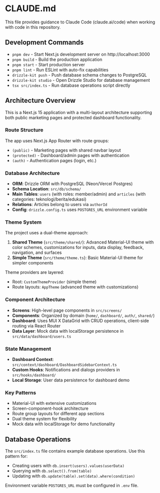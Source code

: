 # CLAUDE.md

This file provides guidance to Claude Code (claude.ai/code) when working with code in this repository.

## Development Commands

- `pnpm dev` - Start Next.js development server on http://localhost:3000
- `pnpm build` - Build the production application
- `pnpm start` - Start production server
- `pnpm lint` - Run ESLint with auto-fix capabilities
- `drizzle-kit push` - Push database schema changes to PostgreSQL
- `drizzle-kit studio` - Open Drizzle Studio for database management
- `tsx src/index.ts` - Run database operations script directly

## Architecture Overview

This is a Next.js 15 application with a multi-layout architecture supporting both public marketing pages and protected dashboard functionality.

### Route Structure

The app uses Next.js App Router with route groups:

- `(public)` - Marketing pages with shared navbar layout
- `(protected)` - Dashboard/admin pages with authentication
- `(auth)` - Authentication pages (login, etc.)

### Database Architecture

- **ORM**: Drizzle ORM with PostgreSQL (Neon/Vercel Postgres)
- **Schema Location**: `src/db/schema/`
- **Main Tables**: `users` (with roles: member/admin) and `articles` (with categories: teknologi/berita/edukasi)
- **Relations**: Articles belong to users via `authorId`
- **Config**: `drizzle.config.ts` uses `POSTGRES_URL` environment variable

### Theme System

The project uses a dual-theme approach:

1. **Shared Theme** (`src/theme/shared/`): Advanced Material-UI theme with color schemes, customizations for inputs, data display, feedback, navigation, and surfaces
2. **Simple Theme** (`src/theme/theme.ts`): Basic Material-UI theme for simpler components

Theme providers are layered:

- Root: `CustomThemeProvider` (simple theme)
- Route layouts: `AppTheme` (advanced theme with customizations)

### Component Architecture

- **Screens**: High-level page components in `src/screens/`
- **Components**: Organized by domain (`home/`, `dashboard/`, `auth/`, `shared/`)
- **Dashboard**: Uses MUI X DataGrid with CRUD operations, client-side routing via React Router
- **Data Layer**: Mock data with localStorage persistence in `src/data/dashboard/users.ts`

### State Management

- **Dashboard Context**: `src/context/dashboard/DashboardSidebarContext.ts`
- **Custom Hooks**: Notifications and dialogs providers in `src/hooks/dashboard/`
- **Local Storage**: User data persistence for dashboard demo

### Key Patterns

- Material-UI with extensive customizations
- Screen-component-hook architecture
- Route group layouts for different app sections
- Dual theme system for flexibility
- Mock data with localStorage for demo functionality

## Database Operations

The `src/index.ts` file contains example database operations. Use this pattern for:

- Creating users with `db.insert(users).values(userData)`
- Querying with `db.select().from(table)`
- Updating with `db.update(table).set(data).where(condition)`

Environment variable `POSTGRES_URL` must be configured in `.env` file.
